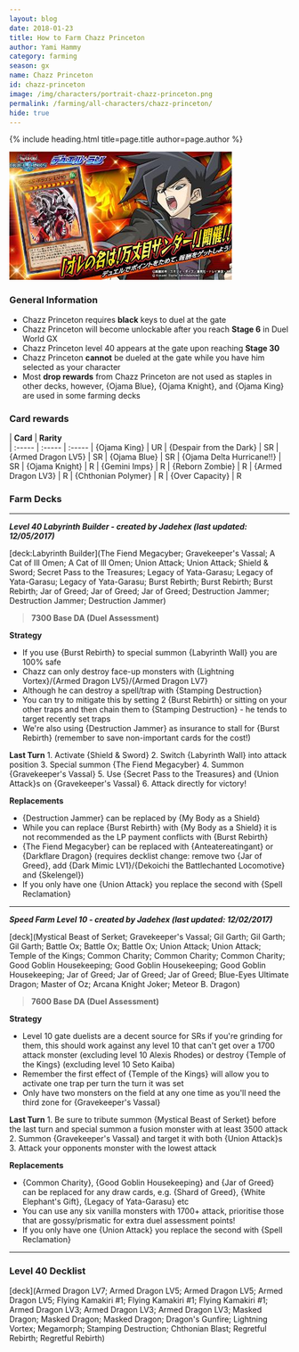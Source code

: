 ```yaml
---
layout: blog
date: 2018-01-23
title: How to Farm Chazz Princeton
author: Yami Hammy
category: farming
season: gx
name: Chazz Princeton
id: chazz-princeton
image: /img/characters/portrait-chazz-princeton.png
permalink: /farming/all-characters/chazz-princeton/
hide: true
---
```


{% include heading.html title=page.title author=page.author %}

![Chazz Princeton](img/events/chazz.jpg)

### General Information
*  Chazz Princeton requires **black** keys to duel at the gate
* Chazz Princeton will become unlockable after you reach **Stage 6** in Duel World GX
* Chazz Princeton level 40 appears at the gate upon reaching **Stage 30**
* Chazz Princeton **cannot** be dueled at the gate while you have him selected as your character
* Most **drop rewards** from Chazz Princeton are not used as staples in other decks, however, {Ojama Blue}, {Ojama Knight}, and {Ojama King} are used in some farming decks
 
### Card rewards

| **Card** |  **Rarity**  
| :----- | :----- | :----- 
| {Ojama King} | UR
| {Despair from the Dark} | SR
| {Armed Dragon LV5} | SR
| {Ojama Blue} | SR
| {Ojama Delta Hurricane!!} | SR
| {Ojama Knight} | R
| {Gemini Imps} | R
| {Reborn Zombie} | R
| {Armed Dragon LV3} | R
| {Chthonian Polymer} | R
| {Over Capacity} | R


### Farm Decks
---
***Level 40 Labyrinth Builder - created by Jadehex (last updated: 12/05/2017)***

[deck:Labyrinth Builder](The Fiend Megacyber; Gravekeeper's Vassal; A Cat of Ill Omen; A Cat of Ill Omen; Union Attack; Union Attack; Shield & Sword; Secret Pass to the Treasures; Legacy of Yata-Garasu; Legacy of Yata-Garasu; Legacy of Yata-Garasu; Burst Rebirth; Burst Rebirth; Burst Rebirth; Jar of Greed; Jar of Greed; Jar of Greed; Destruction Jammer; Destruction Jammer; Destruction Jammer)

> **7300 Base DA (Duel Assessment)**

**Strategy**
* If you use {Burst Rebirth} to special summon {Labyrinth Wall} you are 100% safe
* Chazz can only destroy face-up monsters with {Lightning Vortex}/{Armed Dragon LV5}/{Armed Dragon LV7}
* Although he can destroy a spell/trap with {Stamping Destruction}
* You can try to mitigate this by setting 2 {Burst Rebirth} or sitting on your other traps and then chain them to {Stamping Destruction} - he tends to target recently set traps
* We're also using {Destruction Jammer} as insurance to stall for {Burst Rebirth} (remember to save non-important cards for the cost!)

**Last Turn** 
		1. Activate {Shield & Sword}
		2. Switch {Labyrinth Wall} into attack position
		3. Special summon {The Fiend Megacyber}
		4. Summon {Gravekeeper's Vassal} 
		5. Use {Secret Pass to the Treasures} and {Union Attack}s on {Gravekeeper's Vassal} 
		6. Attack directly for victory!
	
**Replacements**
* {Destruction Jammer} can be replaced by {My Body as a Shield}
* While you can replace {Burst Rebirth} with {My Body as a Shield} it is not recommended as the LP payment conflicts with {Burst Rebirth}
* {The Fiend Megacyber} can be replaced with {Anteatereatingant} or {Darkflare Dragon} (requires decklist change: remove two {Jar of Greed}, add {Dark Mimic LV1}/{Dekoichi the Battlechanted Locomotive} and {Skelengel})
* If you only have one {Union Attack} you replace the second with {Spell Reclamation}

---

***Speed Farm Level 10 - created by Jadehex (last updated: 12/02/2017)***

[deck](Mystical Beast of Serket; Gravekeeper's Vassal; Gil Garth; Gil Garth; Gil Garth; Battle Ox; Battle Ox; Battle Ox; Union Attack; Union Attack; Temple of the Kings; Common Charity; Common Charity; Common Charity; Good Goblin Housekeeping; Good Goblin Housekeeping; Good Goblin Housekeeping; Jar of Greed; Jar of Greed; Jar of Greed; Blue-Eyes Ultimate Dragon; Master of Oz; Arcana Knight Joker; Meteor B. Dragon)

> **7600 Base DA (Duel Assessment)**

**Strategy**
* Level 10 gate duelists are a decent source for SRs  if you're grinding for them, this should work against any level 10 that can't get over a 1700 attack monster (excluding level 10 Alexis Rhodes) or destroy {Temple of the Kings} (excluding level 10 Seto Kaiba) 
* Remember the first effect of {Temple of the Kings} will allow you to activate one trap per turn the turn it was set
* Only have two monsters on the field at any one time as you'll need the third zone for {Gravekeeper's Vassal}

**Last Turn** 
		1. Be sure to tribute summon {Mystical Beast of Serket} before the last turn and special summon a fusion monster with at least 3500 attack
		2. Summon {Gravekeeper's Vassal} and target it with both {Union Attack}s
		3. Attack your opponents monster with the lowest attack 

**Replacements**
* {Common Charity}, {Good Goblin Housekeeping} and {Jar of Greed} can be replaced for any draw cards, e.g. {Shard of Greed}, {White Elephant's Gift}, {Legacy of Yata-Garasu} etc
* You can use any six vanilla monsters with 1700+ attack, prioritise those that are gossy/prismatic for extra duel assessment points!
* If you only have one {Union Attack} you replace the second with {Spell Reclamation}

---
 
### Level 40 Decklist

[deck](Armed Dragon LV7; Armed Dragon LV5; Armed Dragon LV5; Armed Dragon LV5; Flying Kamakiri #1; Flying Kamakiri #1; Flying Kamakiri #1; Armed Dragon LV3; Armed Dragon LV3; Armed Dragon LV3; Masked Dragon; Masked Dragon; Masked Dragon; Dragon's Gunfire; Lightning Vortex; Megamorph; Stamping Destruction; Chthonian Blast; Regretful Rebirth; Regretful Rebirth)
